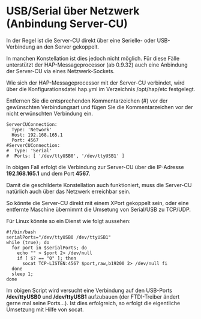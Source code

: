 # USB/Serial über Netzwerk (Anbindung Server-CU) #

In der Regel ist die Server-CU direkt über eine Serielle- oder USB-Verbindung an den Server gekoppelt.

In manchen Konstellation ist dies jedoch nicht möglich. Für diese Fälle unterstützt der HAP-Messageprocessor  (ab 0.9.32) auch eine Anbindung der Server-CU via eines Netzwerk-Sockets.

Wie sich der HAP-Messageprocessor mit der Server-CU verbindet, wird über die Konfigurationsdatei hap.yml im Verzeichnis /opt/hap/etc festgelegt.

Entfernen Sie die entsprechenden Kommentarzeichen (#) vor der gewünschten Verbindungsart und fügen Sie die Kommentarzeichen vor der nicht erwünschten Verbindung ein.
```
ServerCUConnection:                                                  
  Type: 'Network'                                                  
  Host: 192.168.165.1                                                
  Port: 4567                                                         
#ServerCUConnection:                                                  
#  Type: 'Serial'                                                   
#  Ports: [ '/dev/ttyUSB0', '/dev/ttyUSB1' ]
```
In obigen Fall erfolgt die Verbindung zur Server-CU über die IP-Adresse **192.168.165.1** und dem Port **4567**.


Damit die geschilderte Konstellation auch funktioniert, muss die Server-CU natürlich auch über das Netzwerk erreichbar sein.

So könnte die Server-CU direkt mit einem XPort gekoppelt sein, oder eine entfernte Maschine übernimmt die Umsetung von Serial/USB zu TCP/UDP.

Für Linux könnte so ein Dienst wie folgt aussehen:
```
#!/bin/bash                                                         
serialPorts="/dev/ttyUSB0 /dev/ttyUSB1"                            
while (true); do                                                    
  for port in $serialPorts; do                                      
    echo "" > $port 2> /dev/null                                    
    if [ $? == "0" ]; then                                         
      socat TCP-LISTEN:4567 $port,raw,b19200 2> /dev/null fi
  done                                                             
  sleep 1;                                                          
done
```
Im obigen Script wird versucht eine Verbindung auf den USB-Ports **/dev/ttyUSB0** und **/dev/ttyUSB1** aufzubauen (der FTDI-Treiber ändert gerne mal seine Ports...). Ist dies erfolgreich, so erfolgt die eigentliche Umsetzung mit Hilfe von socat.